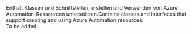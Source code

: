 <Namespace Name="Microsoft.Azure.Management.Automation">
  <Docs>
    <summary><span data-ttu-id="a825b-101">Enthält Klassen und Schnittstellen, erstellen und Verwenden von Azure Automation-Ressourcen unterstützen.</span><span class="sxs-lookup"><span data-stu-id="a825b-101">Contains classes and interfaces that support creating and using Azure Automation resources.</span></span></summary> 
    <remarks>To be added.</remarks>
  </Docs>
</Namespace>
